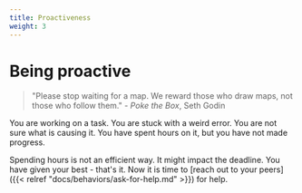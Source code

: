 ```yaml
---
title: Proactiveness
weight: 3
---
```


# Being proactive

> "Please stop waiting for a map. We reward those who draw maps, not those who follow them." - _Poke the Box_, Seth Godin

You are working on a task. You are stuck with a weird error. You are not sure what is causing it. You have spent hours on it, but you have not made progress.

Spending hours is not an efficient way. It might impact the deadline. You have given your best - that's it. Now it is time to [reach out to your peers]({{< relref "docs/behaviors/ask-for-help.md" >}}) for help.
